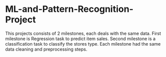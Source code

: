 # ML-and-Pattern-Recognition-Project
This projects consists of 2 milestones, each deals with the same data. First milestone is Regression task to predict item sales. Second milestone is a classification task to classify the stores type. Each milestone had the same data cleaning and preprocessing steps.

